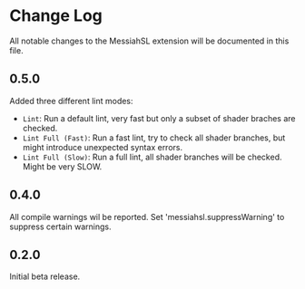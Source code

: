 # Change Log
All notable changes to the MessiahSL extension will be documented in this file.

## 0.5.0

Added three different lint modes:

* `Lint`: Run a default lint, very fast but only a subset of shader braches are checked.
* `Lint Full (Fast)`: Run a fast lint, try to check all shader branches, but might introduce unexpected syntax errors.
* `Lint Full (Slow)`: Run a full lint, all shader branches will be checked. Might be very SLOW.

## 0.4.0
All compile warnings wil be reported. Set 'messiahsl.suppressWarning' to suppress certain warnings.

## 0.2.0
Initial beta release.
